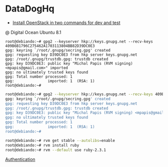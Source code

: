 # DataDogHq

- [Install OpenStack in two commands for dev and test](https://www.datadoghq.com/blog/install-openstack-in-two-commands/)

@ Digital Ocean Ubuntu 8.1

```
root@debiando:~# gpg2 --keyserver hkp://keys.gnupg.net --recv-keys 409B6B1796C275462A1703113804BB82D39DC0E3
gpg: keyring `/root/.gnupg/secring.gpg' created
gpg: requesting key D39DC0E3 from hkp server keys.gnupg.net
gpg: /root/.gnupg/trustdb.gpg: trustdb created
gpg: key D39DC0E3: public key "Michal Papis (RVM signing) <mpapis@gmail.com>" imported
gpg: no ultimately trusted keys found
gpg: Total number processed: 1
gpg:               imported: 1  (RSA: 1)
root@debiando:~# 
```

```sh
root@debiando:~# gpg2 --keyserver hkp://keys.gnupg.net --recv-keys 409B6B1796C275462A1703113804BB82D39DC0E3
gpg: keyring `/root/.gnupg/secring.gpg' created
gpg: requesting key D39DC0E3 from hkp server keys.gnupg.net
gpg: /root/.gnupg/trustdb.gpg: trustdb created
gpg: key D39DC0E3: public key "Michal Papis (RVM signing) <mpapis@gmail.com>" imported
gpg: no ultimately trusted keys found
gpg: Total number processed: 1
gpg:               imported: 1  (RSA: 1)
root@debiando:~# 
```

```sh
root@debiando:~# rvm get stable --autolibs=enable
root@debiando:~# rvm install ruby
root@debiando:~# rvm --default use ruby-2.3.1
```

[Authentication](https://cloud.digitalocean.com/settings/api/tokens)
